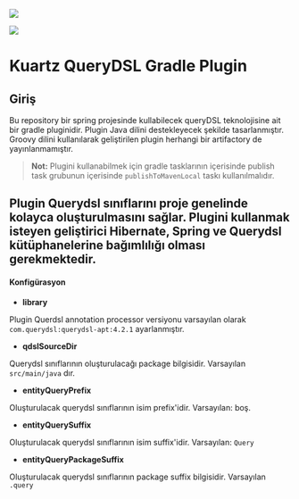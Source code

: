 <a href="https://codeclimate.com/github/kutay-celebi/kuartz-gradle-plugin/test_coverage"><img src="https://api.codeclimate.com/v1/badges/3ac3f963cd3296524f4d/test_coverage" /></a>

<a href="https://codeclimate.com/github/kutay-celebi/kuartz-gradle-plugin/maintainability"><img src="https://api.codeclimate.com/v1/badges/3ac3f963cd3296524f4d/maintainability" /></a>

# Kuartz QueryDSL Gradle Plugin

## Giriş

Bu repository bir spring projesinde kullabilecek queryDSL teknolojisine ait bir gradle pluginidir. Plugin Java dilini 
destekleyecek şekilde tasarlanmıştır. Groovy dilini kullanılarak geliştirilen plugin herhangi bir artifactory de 
yayınlanmamıştır. 

> **Not:** Plugini kullanabilmek için gradle tasklarının içerisinde publish task grubunun içerisinde  `publishToMavenLocal` taskı
>kullanılmalıdır.

Plugin Querydsl sınıflarını proje genelinde kolayca oluşturulmasını sağlar. Plugini kullanmak isteyen geliştirici Hibernate,
Spring ve Querydsl kütüphanelerine bağımlılığı olması gerekmektedir.
---
#### Konfigürasyon

* **library**

Plugin Querdsl annotation processor versiyonu varsayılan olarak `com.querydsl:querydsl-apt:4.2.1` ayarlanmıştır.

* **qdslSourceDir**

Querydsl sınıflarının oluşturulacağı package bilgisidir. Varsayılan `src/main/java` dır.

* **entityQueryPrefix**

Oluşturulacak querydsl sınıflarının isim prefix'idir. Varsayılan: boş.

* **entityQuerySuffix**

Oluşturulacak querydsl sınıflarının isim suffix'idir. Varsayılan: `Query`

* **entityQueryPackageSuffix**

Oluşturulacak querydsl sınıflarının package suffix bilgisidir. Varsayılan `.query`




